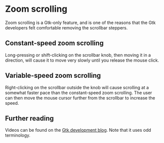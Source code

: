# Zoom scrolling

Zoom scrolling is a Gtk-only feature, and is one of the reasons that the Gtk developers felt comfortable removing the scrollbar steppers. 

## Constant-speed zoom scrolling

Long-pressing or shift-clicking on the scrollbar knob, then moving it in a direction, will cause it to move very slowly until you release the mouse click.

## Variable-speed zoom scrolling

Right-clicking on the scrollbar outside the knob will cause scrolling at a somewhat faster pace than the constant-speed zoom scrolling. The user can then move the mouse cursor further from the scrollbar to increase the speed.

## Further reading

Videos can be found on the [Gtk development blog](https://blog.gtk.org/2017/10/11/a-scrolling-primer/). Note that it uses odd terminology.
